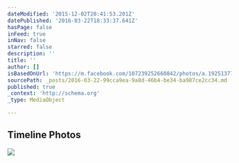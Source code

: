 ```yaml
---
dateModified: '2015-12-02T20:41:53.201Z'
datePublished: '2016-03-22T18:33:37.641Z'
hasPage: false
inFeed: true
inNav: false
starred: false
description: ''
title: ''
author: []
isBasedOnUrl: 'https://m.facebook.com/107239252660842/photos/a.192513770800056.67537.107239252660842/1038613739523384/?type=3&source=48&ref=bookmarks'
sourcePath: _posts/2016-03-22-99cca9ea-9a8d-46b4-be34-ba987ce2cc34.md
published: true
_context: 'http://schema.org'
_type: MediaObject

---
```

<article style=""><h1>Timeline Photos</h1><p></p><img src="https://scontent.xx.fbcdn.net/hphotos-xaf1/v/t1.0-0/p320x320/12314126_1038613739523384_6738373950905768207_n.jpg?oh=14ca207d0792c4967fdfdbcc56a47914&amp;oe=56E351DD" /></article>